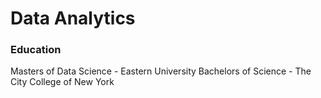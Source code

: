 # Data Analytics

### Education
Masters of Data Science - Eastern University
Bachelors of Science - The City College of New York

